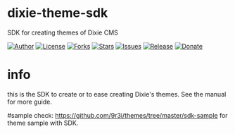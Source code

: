 # dixie-theme-sdk
SDK for creating themes of Dixie CMS

[![Author](https://img.shields.io/badge/author-9r3i-lightgrey.svg)](https://github.com/9r3i)
[![License](https://img.shields.io/github/license/9r3i/dixie.svg)](https://github.com/9r3i/dixie-theme-sdk/blob/master/license.txt)
[![Forks](https://img.shields.io/github/forks/9r3i/dixie-theme-sdk.svg)](https://github.com/9r3i/dixie-theme-sdk/network)
[![Stars](https://img.shields.io/github/stars/9r3i/dixie-theme-sdk.svg)](https://github.com/9r3i/dixie-theme-sdk/stargazers)
[![Issues](https://img.shields.io/github/issues/9r3i/dixie-theme-sdk.svg)](https://github.com/9r3i/dixie-theme-sdk/issues)
[![Release](https://img.shields.io/github/release/9r3i/dixie-theme-sdk.svg)](https://github.com/9r3i/dixie-theme-sdk/releases)
[![Donate](https://img.shields.io/badge/paypal-donate-yellowgreen.svg)](https://www.paypal.com/cgi-bin/webscr?cmd=_donations&business=5VLYA8SDV3CTG&lc=ID&item_name=Software%20Developer&currency_code=USD&bn=PP%2dDonationsBF%3abtn_donateCC_LG%2egif%3aNonHosted "Donate")

# info
this is the SDK to create or to ease creating Dixie's themes. See the manual for more guide.

#sample
check: https://github.com/9r3i/themes/tree/master/sdk-sample for theme sample with SDK.
